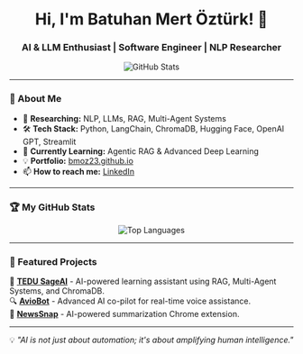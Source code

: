 <h1 align="center">Hi, I'm Batuhan Mert Öztürk! 👋</h1>
<h3 align="center">AI & LLM Enthusiast | Software Engineer | NLP Researcher</h3>

<p align="center">
  <img src="https://github-readme-stats.vercel.app/api?username=bmoz23&show_icons=true&theme=dark" alt="GitHub Stats" />
</p>

---

### 🚀 About Me
- 🔬 **Researching:** NLP, LLMs, RAG, Multi-Agent Systems
- 🛠 **Tech Stack:** Python, LangChain, ChromaDB, Hugging Face, OpenAI GPT, Streamlit
- 🌱 **Currently Learning:** Agentic RAG & Advanced Deep Learning
- 💡 **Portfolio:** [bmoz23.github.io](https://bmoz23.github.io/)
- 📫 **How to reach me:** [LinkedIn](https://linkedin.com/in/bmoz23)

---

### 🏆 My GitHub Stats
<p align="center">
  <img src="https://github-readme-stats.vercel.app/api/top-langs/?username=bmoz23&layout=compact&theme=radical" alt="Top Languages" />
</p>

---

### 📌 Featured Projects
🚀 **[TEDU SageAI](https://github.com/bmoz23/TEDU-SageAI)** - AI-powered learning assistant using RAG, Multi-Agent Systems, and ChromaDB.  
🔍 **[AvioBot](https://github.com/bmoz23/AvioBot)** - Advanced AI co-pilot for real-time voice assistance.  
📖 **[NewsSnap](https://github.com/bmoz23/NewsSnap)** - AI-powered summarization Chrome extension.  

---

💡 _"AI is not just about automation; it's about amplifying human intelligence."_  
